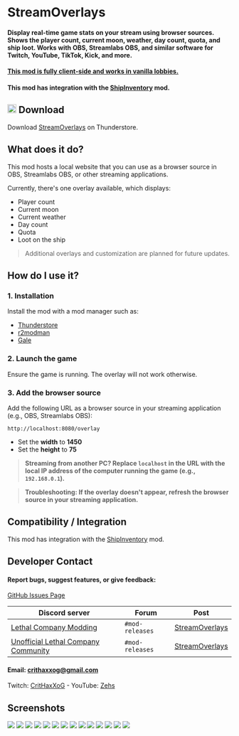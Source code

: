 # StreamOverlays
#### Display real-time game stats on your stream using browser sources. Shows the player count, current moon, weather, day count, quota, and ship loot. Works with OBS, Streamlabs OBS, and similar software for Twitch, YouTube, TikTok, Kick, and more.

#### <ins>This mod is fully client-side and works in vanilla lobbies.</ins>
#### This mod has integration with the [ShipInventory](https://thunderstore.io/c/lethal-company/p/WarperSan/ShipInventory/) mod.

## <img src="https://i.imgur.com/TpnrFSH.png" width="20px"> Download

Download [StreamOverlays](https://thunderstore.io/c/lethal-company/p/Zehs/StreamOverlays/) on Thunderstore.

## What does it do?
This mod hosts a local website that you can use as a browser source in OBS, Streamlabs OBS, or other streaming applications.

Currently, there's one overlay available, which displays:
* Player count
* Current moon
* Current weather
* Day count
* Quota
* Loot on the ship

> Additional overlays and customization are planned for future updates.

## How do I use it?
### 1. Installation
Install the mod with a mod manager such as:
* [Thunderstore](https://www.overwolf.com/app/thunderstore-thunderstore_mod_manager)
* [r2modman](https://thunderstore.io/c/lethal-company/p/ebkr/r2modman/)
* [Gale](https://thunderstore.io/c/lethal-company/p/Kesomannen/GaleModManager/)

### 2. Launch the game
Ensure the game is running. The overlay will not work otherwise.

### 3. Add the browser source
Add the following URL as a browser source in your streaming application (e.g., OBS, Streamlabs OBS):
```
http://localhost:8080/overlay
```
* Set the **width** to **1450**
* Set the **height** to **75**

> **Streaming from another PC? Replace `localhost` in the URL with the local IP address of the computer running the game (e.g., `192.168.0.1`).**

> **Troubleshooting: If the overlay doesn't appear, refresh the browser source in your streaming application.**

## Compatibility / Integration
This mod has integration with the [ShipInventory](https://thunderstore.io/c/lethal-company/p/WarperSan/ShipInventory/) mod.

## Developer Contact
#### Report bugs, suggest features, or give feedback:
[GitHub Issues Page](https://github.com/ZehsTeam/Lethal-Company-StreamOverlays/issues)

| Discord server | Forum | Post |
| ----------- | ----------- | ----------- |
| [Lethal Company Modding](https://discord.gg/XeyYqRdRGC) | `#mod-releases` | [StreamOverlays](https://discord.com/channels/1168655651455639582/1309938877405855856) |
| [Unofficial Lethal Company Community](https://discord.gg/nYcQFEpXfU) | `#mod-releases` | [StreamOverlays](https://discord.com/channels/1169792572382773318/1309939026744053860) |

#### Email: crithaxxog@gmail.com
Twitch: [CritHaxXoG](https://www.twitch.tv/crithaxxog) - YouTube: [Zehs](https://www.youtube.com/channel/UCb4VEkc-_im0h8DKXlwmIAA)

## Screenshots
<img src="https://i.imgur.com/JCtTmEZ.png">
<img src="https://i.imgur.com/Twfxu0z.png">
<img src="https://i.imgur.com/MugOPwD.png">
<img src="https://i.imgur.com/80GrHQ2.png">
<img src="https://i.imgur.com/wRUpp0P.png">
<img src="https://i.imgur.com/ulibb6U.png">
<img src="https://i.imgur.com/qYbWabP.png">
<img src="https://i.imgur.com/rAjjhMP.png">
<img src="https://i.imgur.com/YgtE1PN.png">
<img src="https://i.imgur.com/vVFPtye.png">
<img src="https://i.imgur.com/8p9mwHr.png">
<img src="https://i.imgur.com/4stZ8hE.png">
<img src="https://i.imgur.com/k4JgrEQ.png">
<img src="https://i.imgur.com/yDfkJKd.png">